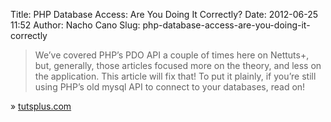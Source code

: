 Title: PHP Database Access: Are You Doing It Correctly?
Date: 2012-06-25 11:52
Author: Nacho Cano
Slug: php-database-access-are-you-doing-it-correctly

> We’ve covered PHP’s PDO API a couple of times here on Nettuts+, but,
> generally, those articles focused more on the theory, and less on the
> application. This article will fix that!
>  To put it plainly, if you’re still using PHP’s old mysql API to
> connect to your databases, read on!

» [tutsplus.com][]

  [tutsplus.com]: http://net.tutsplus.com/tutorials/php/php-database-access-are-you-doing-it-correctly/
    "PHP Database Access: Are You Doing It Correctly?"
